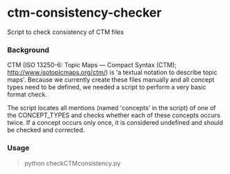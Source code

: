 # ctm-consistency-checker

Script to check consistency of CTM files

### Background

CTM (ISO 13250-6: Topic Maps — Compact Syntax (CTM); http://www.isotopicmaps.org/ctm/) is 'a textual notation to describe topic maps'. Because we currently create these files manually and all concept types need to be defined, we needed a script to perform a very basic format check.

The script locates all mentions (named 'concepts' in the script) of one of the CONCEPT_TYPES and checks whether each of these concepts occurs twice. If a concept occurs only once, it is considered undefined and should be checked and corrected.

### Usage

> python checkCTMconsistency.py <CTMfile>
